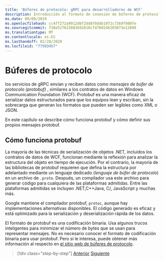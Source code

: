 ```yaml
---
title: 'Búferes de protocolo: gRPC para desarrolladores de WCF'
description: Introducción al formato de conexión de búferes de protocolo usado para las redes gRPCles.
ms.date: 09/09/2019
ms.openlocfilehash: cc4ff272a9912d6f2dd8f8ddb1972c7369f980fe
ms.sourcegitcommit: f38e527623883b92010cf4760246203073e12898
ms.translationtype: MT
ms.contentlocale: es-ES
ms.lasthandoff: 02/20/2020
ms.locfileid: "77503457"
---
```

# <a name="protocol-buffers"></a>Búferes de protocolo

los servicios de gRPC envían y reciben datos como *mensajes de búfer de protocolo (protobuf)* , similares a los contratos de datos en Windows Communication Foundation (WCF). Protobuf es una manera eficaz de serializar datos estructurados para que los equipos lean y escriban, sin la sobrecarga que generan los formatos que pueden ser legibles como XML o JSON.

En este capítulo se describe cómo funciona protobuf y cómo definir sus propios mensajes protobuf.

## <a name="how-protobuf-works"></a>Cómo funciona protobuf

La mayoría de las técnicas de serialización de objetos .NET, incluidos los contratos de datos de WCF, funcionan mediante la reflexión para analizar la estructura del objeto en tiempo de ejecución. Por el contrario, la mayoría de las bibliotecas de protobuf requieren que defina la estructura por adelantado mediante un lenguaje dedicado (*lenguaje de búfer de protocolo*) en un archivo de `.proto`. Después, un compilador usa este archivo para generar código para cualquiera de las plataformas admitidas. Entre las plataformas admitidas se incluyen .NET,C++Java, C/, JavaScript y muchas más. 

Google mantiene el compilador protobuf, `protoc`, aunque hay implementaciones alternativas disponibles. El código generado es eficaz y está optimizado para la serialización y deserialización rápida de los datos.

El formato de protobuf es una codificación binaria. Usa algunos trucos inteligentes para minimizar el número de bytes que se usan para representar mensajes. No es necesario conocer el formato de codificación binaria para usar protobuf. Pero si le interesa, puede obtener más información al respecto en [el sitio web de búferes de protocolo](https://developers.google.com/protocol-buffers/docs/encoding).

>[!div class="step-by-step"]
>[Anterior](why-grpc.md)
>[Siguiente](protobuf-messages.md)
